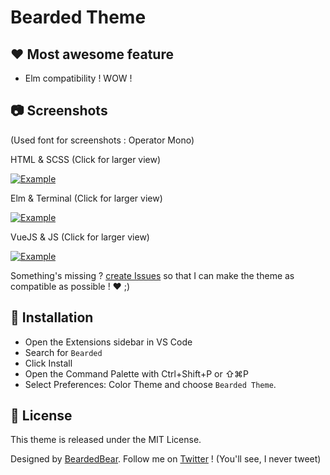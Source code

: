 # Bearded Theme

## ❤️ Most awesome feature

- Elm compatibility ! WOW !

## 📷 Screenshots

(Used font for screenshots : Operator Mono)

HTML & SCSS (Click for larger view)

<a href="https://raw.githubusercontent.com/BeardedBear/BeardedTheme/master/screen-html-scss.png" target="_BLANK">
  <img alt="Example" src="https://raw.githubusercontent.com/BeardedBear/BeardedTheme/master/screen-html-scss.png">
</a>

Elm & Terminal (Click for larger view)

<a href="https://raw.githubusercontent.com/BeardedBear/BeardedTheme/master/screen-elm-term.png" target="_BLANK">
  <img alt="Example" src="https://raw.githubusercontent.com/BeardedBear/BeardedTheme/master/screen-elm-term.png">
</a>

VueJS & JS (Click for larger view)

<a href="https://raw.githubusercontent.com/BeardedBear/BeardedTheme/master/screen-vue-js.png" target="_BLANK">
  <img alt="Example" src="https://raw.githubusercontent.com/BeardedBear/BeardedTheme/master/screen-vue-js.png">
</a>

Something's missing ? [create Issues](https://github.com/BeardedBear/BeardedTheme/issues) so that I can make the theme as compatible as possible ! ❤️ ;)

## 🚀 Installation

- Open the Extensions sidebar in VS Code
- Search for `Bearded`
- Click Install
- Open the Command Palette with Ctrl+Shift+P or ⇧⌘P
- Select Preferences: Color Theme and choose `Bearded Theme`.

## 📄 License

This theme is released under the MIT License.

Designed by [BeardedBear](https://github.com/BeardedBear).
Follow me on [Twitter](https://twitter.com/Bearded__Bear) ! (You'll see, I never tweet)
